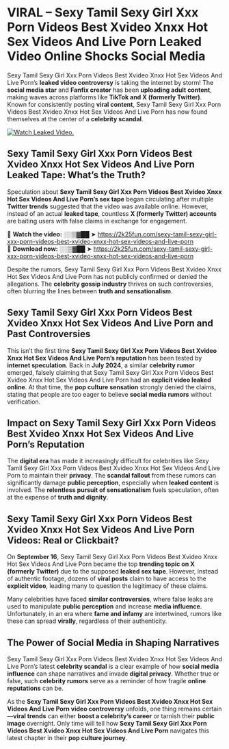 # VIRAL – Sexy Tamil Sexy Girl Xxx Porn Videos Best Xvideo Xnxx Hot Sex Videos And Live Porn Leaked Video Online Shocks Social Media 

Sexy Tamil Sexy Girl Xxx Porn Videos Best Xvideo Xnxx Hot Sex Videos And Live Porn’s **leaked video controversy** is taking the internet by storm! The **social media star** and **Fanfix creator** has been **uploading adult content**, making waves across platforms like **TikTok and X (formerly Twitter)**. Known for consistently posting **viral content**, Sexy Tamil Sexy Girl Xxx Porn Videos Best Xvideo Xnxx Hot Sex Videos And Live Porn has now found themselves at the center of a **celebrity scandal**.  

[![Watch Leaked Video.](https://miro.medium.com/v2/resize:fit:828/format:webp/1*cilzJN44JGOrTw9NJCrNHA.gif "Watch Leaked Video")](https://2k25fun.com/sexy-tamil-sexy-girl-xxx-porn-videos-best-xvideo-xnxx-hot-sex-videos-and-live-porn)

## **Sexy Tamil Sexy Girl Xxx Porn Videos Best Xvideo Xnxx Hot Sex Videos And Live Porn Leaked Tape: What’s the Truth?**  
Speculation about **Sexy Tamil Sexy Girl Xxx Porn Videos Best Xvideo Xnxx Hot Sex Videos And Live Porn’s sex tape** began circulating after multiple **Twitter trends** suggested that the video was available online. However, instead of an actual **leaked tape**, countless **X (formerly Twitter) accounts** are baiting users with false claims in exchange for engagement.  

🔹 **Watch the video:** ░░▒▓██ ➤ https://2k25fun.com/sexy-tamil-sexy-girl-xxx-porn-videos-best-xvideo-xnxx-hot-sex-videos-and-live-porn  
🔹 **Download now:** ░░▒▓██ ➤ https://2k25fun.com/sexy-tamil-sexy-girl-xxx-porn-videos-best-xvideo-xnxx-hot-sex-videos-and-live-porn  

Despite the rumors, Sexy Tamil Sexy Girl Xxx Porn Videos Best Xvideo Xnxx Hot Sex Videos And Live Porn has not publicly confirmed or denied the allegations. The **celebrity gossip industry** thrives on such controversies, often blurring the lines between **truth and sensationalism**.  

## **Sexy Tamil Sexy Girl Xxx Porn Videos Best Xvideo Xnxx Hot Sex Videos And Live Porn and Past Controversies**  
This isn’t the first time **Sexy Tamil Sexy Girl Xxx Porn Videos Best Xvideo Xnxx Hot Sex Videos And Live Porn’s reputation** has been tested by **internet speculation**. Back in **July 2024**, a similar **celebrity rumor** emerged, falsely claiming that Sexy Tamil Sexy Girl Xxx Porn Videos Best Xvideo Xnxx Hot Sex Videos And Live Porn had an **explicit video leaked online**. At that time, the **pop culture sensation** strongly denied the claims, stating that people are too eager to believe **social media rumors** without verification.  

## **Impact on Sexy Tamil Sexy Girl Xxx Porn Videos Best Xvideo Xnxx Hot Sex Videos And Live Porn’s Reputation**  
The **digital era** has made it increasingly difficult for celebrities like Sexy Tamil Sexy Girl Xxx Porn Videos Best Xvideo Xnxx Hot Sex Videos And Live Porn to maintain their **privacy**. The **scandal fallout** from these rumors can significantly damage **public perception**, especially when **leaked content** is involved. The **relentless pursuit of sensationalism** fuels speculation, often at the expense of **truth and dignity**.  

## **Sexy Tamil Sexy Girl Xxx Porn Videos Best Xvideo Xnxx Hot Sex Videos And Live Porn Videos: Real or Clickbait?**  
On **September 16**, Sexy Tamil Sexy Girl Xxx Porn Videos Best Xvideo Xnxx Hot Sex Videos And Live Porn became the top **trending topic on X (formerly Twitter)** due to the supposed **leaked sex tape**. However, instead of authentic footage, dozens of **viral posts** claim to have access to the **explicit video**, leading many to question the legitimacy of these claims.  

Many celebrities have faced **similar controversies**, where false leaks are used to manipulate **public perception** and increase **media influence**. Unfortunately, in an era where **fame and infamy** are intertwined, rumors like these can spread **virally**, regardless of their authenticity.  

## **The Power of Social Media in Shaping Narratives**  
Sexy Tamil Sexy Girl Xxx Porn Videos Best Xvideo Xnxx Hot Sex Videos And Live Porn’s latest **celebrity scandal** is a clear example of how **social media influence** can shape narratives and invade **digital privacy**. Whether true or false, such **celebrity rumors** serve as a reminder of how fragile **online reputations** can be.  

As the **Sexy Tamil Sexy Girl Xxx Porn Videos Best Xvideo Xnxx Hot Sex Videos And Live Porn video controversy** unfolds, one thing remains certain—**viral trends** can either **boost a celebrity’s career** or tarnish their **public image** overnight. Only time will tell how **Sexy Tamil Sexy Girl Xxx Porn Videos Best Xvideo Xnxx Hot Sex Videos And Live Porn** navigates this latest chapter in their **pop culture journey**. 